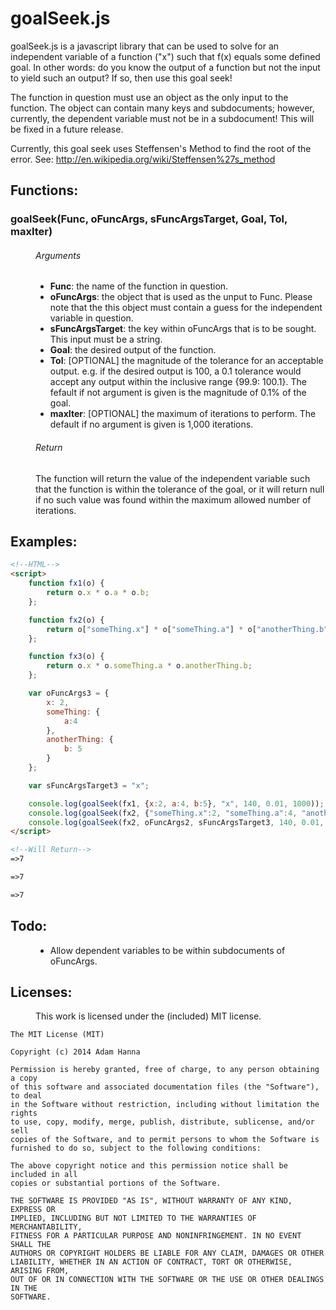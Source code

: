 # goalSeek.js

goalSeek.js is a javascript library that can be used to solve for an independent variable of a function ("x") such that f(x) equals some defined goal. In other words: do you know the output of a function but not the input to yield such an output? If so, then use this goal seek!

The function in question must use an object as the only input to the function. The object can contain many keys and subdocuments; however, currently, the dependent variable must not be in a subdocument! This will be fixed in a future release.

Currently, this goal seek uses Steffensen's Method to find the root of the error. 
See: http://en.wikipedia.org/wiki/Steffensen%27s_method

## Functions:
<dl>
  <dt><h3>goalSeek(Func, oFuncArgs, sFuncArgsTarget, Goal, Tol, maxIter)</h3>
  <dd><h6>Arguments</h6>
  <ul>
    <li><b>Func</b>: the name of the function in question.</li>
    <li><b>oFuncArgs</b>: the object that is used as the unput to Func. Please note that the this object must contain a guess for the independent variable in question.</li>
    <li><b>sFuncArgsTarget</b>: the key within oFuncArgs that is to be sought. This input must be a string.</li>
    <li><b>Goal</b>: the desired output of the function.</li>
    <li><b>Tol</b>: [OPTIONAL] the magnitude of the tolerance for an acceptable output. e.g. if the desired output is 100, a 0.1 tolerance would accept any output within the inclusive range {99.9: 100.1}. The fefault if not argument is given is the magnitude of 0.1% of the goal.</li>
    <li><b>maxIter</b>: [OPTIONAL] the maximum of iterations to perform. The default if no argument is given is 1,000 iterations.</li>
  </ul>
  <dd><h6>Return</h6>
  <dd>The function will return the value of the independent variable such that the function is within the tolerance of the goal, or it will return null if no such value was found within the maximum allowed number of iterations. 
</dl>

## Examples:
  
```html
<!--HTML-->
<script>
	function fx1(o) {
		return o.x * o.a * o.b;
	};

	function fx2(o) {
		return o["someThing.x"] * o["someThing.a"] * o["anotherThing.b"];
	};

	function fx3(o) {
		return o.x * o.someThing.a * o.anotherThing.b;
	};

	var oFuncArgs3 = {
		x: 2,
		someThing: {
			a:4
		},
		anotherThing: {
			b: 5
		}
	};

	var sFuncArgsTarget3 = "x";

	console.log(goalSeek(fx1, {x:2, a:4, b:5}, "x", 140, 0.01, 1000));
	console.log(goalSeek(fx2, {"someThing.x":2, "someThing.a":4, "anotherThing.b":5}, "someThing.x", 140, 0.01, 1000));
	console.log(goalSeek(fx2, oFuncArgs2, sFuncArgsTarget3, 140, 0.01, 1000));
</script>

<!--Will Return-->
=>7

=>7

=>7
```
## Todo:
<dl>
	<dd>
	<ul>
		<li>Allow dependent variables to be within subdocuments of oFuncArgs.</li>
	</ul>
</dl>

## Licenses:
<dl><dd>This work is licensed under the (included) MIT license.
</dl>

```
The MIT License (MIT)

Copyright (c) 2014 Adam Hanna

Permission is hereby granted, free of charge, to any person obtaining a copy
of this software and associated documentation files (the "Software"), to deal
in the Software without restriction, including without limitation the rights
to use, copy, modify, merge, publish, distribute, sublicense, and/or sell
copies of the Software, and to permit persons to whom the Software is
furnished to do so, subject to the following conditions:

The above copyright notice and this permission notice shall be included in all
copies or substantial portions of the Software.

THE SOFTWARE IS PROVIDED "AS IS", WITHOUT WARRANTY OF ANY KIND, EXPRESS OR
IMPLIED, INCLUDING BUT NOT LIMITED TO THE WARRANTIES OF MERCHANTABILITY,
FITNESS FOR A PARTICULAR PURPOSE AND NONINFRINGEMENT. IN NO EVENT SHALL THE
AUTHORS OR COPYRIGHT HOLDERS BE LIABLE FOR ANY CLAIM, DAMAGES OR OTHER
LIABILITY, WHETHER IN AN ACTION OF CONTRACT, TORT OR OTHERWISE, ARISING FROM,
OUT OF OR IN CONNECTION WITH THE SOFTWARE OR THE USE OR OTHER DEALINGS IN THE
SOFTWARE.
```